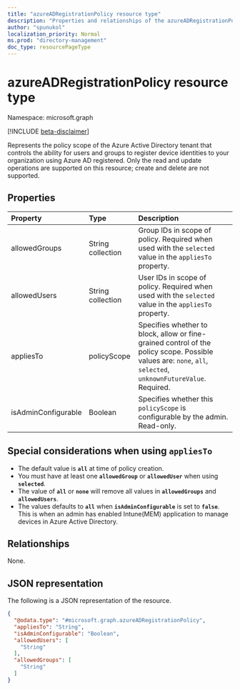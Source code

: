 ```yaml
---
title: "azureADRegistrationPolicy resource type"
description: "Properties and relationships of the azureADRegistrationPolicy resource"
author: "spunukol"
localization_priority: Normal
ms.prod: "directory-management"
doc_type: resourcePageType
---
```


# azureADRegistrationPolicy resource type

Namespace: microsoft.graph

[!INCLUDE [beta-disclaimer](../../includes/beta-disclaimer.md)]

Represents the policy scope of the Azure Active Directory tenant that controls the ability for users and groups to register device identities to your organization using Azure AD registered. Only the read and update operations are supported on this resource; create and delete are not supported.

## Properties
|Property|Type|Description|
|:---|:---|:---|
|allowedGroups|String collection|Group IDs in scope of policy. Required when used with the `selected` value in the `appliesTo` property.|
|allowedUsers|String collection|User IDs in scope of policy. Required when used with the `selected` value in the `appliesTo` property.|
|appliesTo|policyScope|Specifies whether to block, allow or fine-grained control of the policy scope. Possible values are: `none`, `all`, `selected`, `unknownFutureValue`. Required.|
|isAdminConfigurable|Boolean|Specifies whether this `policyScope` is configurable by the admin. Read-only.|

## Special considerations when using `appliesTo`
* The default value is **`all`** at time of policy creation.
* You must have at least one **`allowedGroup`** or **`allowedUser`** when using **`selected`**.
* The value of **`all`** or **`none`** will remove all values in **`allowedGroups`** and **`allowedUsers`**.
* The values defaults to **`all`** when **`isAdminConfigurable`** is set to **`false`**. This is when an admin has enabled Intune(MEM) application to manage devices in Azure Active Directory.

## Relationships
None.

## JSON representation
The following is a JSON representation of the resource.
<!-- {
  "blockType": "resource",
  "@odata.type": "microsoft.graph.azureADRegistrationPolicy"
}
-->
``` json
{
  "@odata.type": "#microsoft.graph.azureADRegistrationPolicy",
  "appliesTo": "String",
  "isAdminConfigurable": "Boolean",
  "allowedUsers": [
    "String"
  ],
  "allowedGroups": [
    "String"
  ]
}
```

